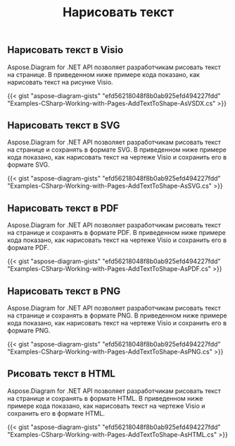 ﻿---
title: Нарисовать текст
type: docs
weight: 5
url: /ru/net/drawing/draw-text
description: В этом разделе объясняется, как рисовать текст на странице visio с помощью Aspose.Diagram. Поддержка использования C# для рисования текста и сохранения в форматах pdf, svg, html, image, xps и других форматах.
---
## **Нарисовать текст в Visio**
Aspose.Diagram for .NET API позволяет разработчикам рисовать текст на странице. В приведенном ниже примере кода показано, как нарисовать текст на рисунке Visio.

{{< gist "aspose-diagram-gists" "efd56218048f8b0ab925efd494227fdd" "Examples-CSharp-Working-with-Pages-AddTextToShape-AsVSDX.cs" >}}

## **Нарисовать текст в SVG**
Aspose.Diagram for .NET API позволяет разработчикам рисовать текст на странице и сохранять в формате SVG. В приведенном ниже примере кода показано, как нарисовать текст на чертеже Visio и сохранить его в формате SVG.

{{< gist "aspose-diagram-gists" "efd56218048f8b0ab925efd494227fdd" "Examples-CSharp-Working-with-Pages-AddTextToShape-AsSVG.cs" >}}

## **Нарисовать текст в PDF**
Aspose.Diagram for .NET API позволяет разработчикам рисовать текст на странице и сохранять в формате PDF. В приведенном ниже примере кода показано, как нарисовать текст на чертеже Visio и сохранить его в формате PDF.

{{< gist "aspose-diagram-gists" "efd56218048f8b0ab925efd494227fdd" "Examples-CSharp-Working-with-Pages-AddTextToShape-AsPDF.cs" >}}

## **Нарисовать текст в PNG**
Aspose.Diagram for .NET API позволяет разработчикам рисовать текст на странице и сохранять в формате PNG. В приведенном ниже примере кода показано, как нарисовать текст на чертеже Visio и сохранить его в формате PNG.

{{< gist "aspose-diagram-gists" "efd56218048f8b0ab925efd494227fdd" "Examples-CSharp-Working-with-Pages-AddTextToShape-AsPNG.cs" >}}

## **Рисовать текст в HTML**
Aspose.Diagram for .NET API позволяет разработчикам рисовать текст на странице и сохранять в формате HTML. В приведенном ниже примере кода показано, как нарисовать текст на чертеже Visio и сохранить его в формате HTML.

{{< gist "aspose-diagram-gists" "efd56218048f8b0ab925efd494227fdd" "Examples-CSharp-Working-with-Pages-AddTextToShape-AsHTML.cs" >}}
